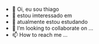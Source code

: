 - 👋 Oi, eu sou thiago
- 👀 estou imteressado em 
- 🌱 atualmente estou estudando 
- 💞️ I’m looking to collaborate on ...
- 📫 How to reach me ...

<!---
Thiago-almeida2005/Thiago-almeida2005 is a ✨ special ✨ repository because its `README.md` (this file) appears on your GitHub profile.
You can click the Preview link to take a look at your changes.
--->

